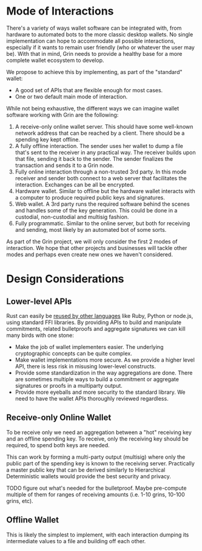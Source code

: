 
Mode of Interactions
====================

There's a variety of ways wallet software can be integrated with, from hardware
to automated bots to the more classic desktop wallets. No single implementation
can hope to accommodate all possible interactions, especially if it wants to
remain user friendly (who or whatever the user may be). With that in mind, Grin
needs to provide a healthy base for a more complete wallet ecosystem to
develop.

We propose to achieve this by implementing, as part of the "standard" wallet:

* A good set of APIs that are flexible enough for most cases.
* One or two default main mode of interaction.

While not being exhaustive, the different ways we can imagine wallet software
working with Grin are the following:

1. A receive-only online wallet server. This should have some well-known network
address that can be reached by a client. There should be a spending key kept
offline.
2. A fully offline interaction. The sender uses her wallet to dump a file that's
sent to the receiver in any practical way. The receiver builds upon that file,
sending it back to the sender. The sender finalizes the transaction and sends it
to a Grin node.
3. Fully online interaction through a non-trusted 3rd party. In this mode
receiver and sender both connect to a web server that facilitates the
interaction. Exchanges can be all be encrypted.
4. Hardware wallet. Similar to offline but the hardware wallet interacts with
a computer to produce required public keys and signatures.
5. Web wallet. A 3rd party runs the required software behind the scenes and
handles some of the key generation. This could be done in a custodial,
non-custodial and multisig fashion.
6. Fully programmatic. Similar to the online server, but both for receiving and
sending, most likely by an automated bot of some sorts.

As part of the Grin project, we will only consider the first 2 modes of
interaction. We hope that other projects and businesses will tackle other modes
and perhaps even create new ones we haven't considered.

Design Considerations
=====================

Lower-level APIs
----------------

Rust can easily be [reused by other languages](https://doc.rust-lang.org/1.2.0/book/rust-inside-other-languages.html)
like Ruby, Python or node.js, using standard FFI libraries. By providing APIs
to build and manipulate commitments, related bulletproofs and aggregate
signatures we can kill many birds with one stone:

* Make the job of wallet implementers easier. The underlying cryptographic
concepts can be quite complex.
* Make wallet implementations more secure. As we provide a higher level API,
there is less risk in misusing lower-level constructs.
* Provide some standardization in the way aggregations are done. There are
sometimes multiple ways to build a commitment or aggregate signatures or proofs
in a multiparty output.
* Provide more eyeballs and more security to the standard library. We need to
have the wallet APIs thoroughly reviewed regardless.

Receive-only Online Wallet
--------------------------

To be receive only we need an aggregation between a "hot" receiving key and an
offline spending key. To receive, only the receiving key should be required, to
spend both keys are needed.

This can work by forming a multi-party output (multisig) where only the public
part of the spending key is known to the receiving server. Practically a master
public key that can be derived similarly to Hierarchical Deterministic wallets
would provide the best security and privacy.

TODO figure out what's needed for the bulletproof. Maybe pre-compute multiple
of them for ranges of receiving amounts (i.e. 1-10 grins, 10-100 grins, etc).

Offline Wallet
--------------

This is likely the simplest to implement, with each interaction dumping its
intermediate values to a file and building off each other.
